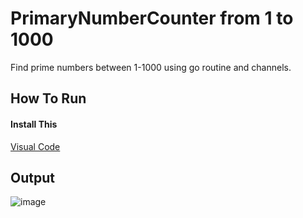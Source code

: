 # PrimaryNumberCounter from 1 to 1000
Find prime numbers between 1-1000 using go routine and channels.

## How To Run
#### Install This
[Visual Code](https://code.visualstudio.com/download)

## Output
![image](https://user-images.githubusercontent.com/88186645/132096488-fe00fdda-a9d1-4e41-a5b6-b2d68ff23c6e.png)
